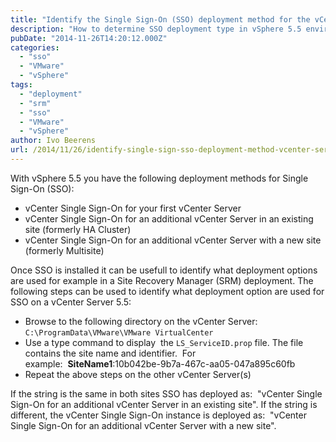 ```yaml
---
title: "Identify the Single Sign-On (SSO) deployment method for the vCenter Server"
description: "How to determine SSO deployment type in vSphere 5.5 environments."
pubDate: "2014-11-26T14:20:12.000Z"
categories: 
  - "sso"
  - "VMware"
  - "vSphere"
tags: 
  - "deployment"
  - "srm"
  - "sso"
  - "VMware"
  - "vSphere"
author: Ivo Beerens
url: /2014/11/26/identify-single-sign-sso-deployment-method-vcenter-server/
---
```


With vSphere 5.5 you have the following deployment methods for Single Sign-On (SSO):
- vCenter Single Sign-On for your first vCenter Server
- vCenter Single Sign-On for an additional vCenter Server in an existing site (formerly HA Cluster)
- vCenter Single Sign-On for an additional vCenter Server with a new site (formerly Multisite)

Once SSO is installed it can be usefull to identify what deployment options are used for example in a Site Recovery Manager (SRM) deployment. The following steps can be used to identify what deployment option are used for SSO on a vCenter Server 5.5:

- Browse to the following directory on the vCenter Server: `C:\ProgramData\VMware\VMware VirtualCenter`
- Use a type command to display  the `LS_ServiceID.prop` file. The file contains the site name and identifier.  For example:  **SiteName1**:10b042be-9b7a-467c-aa05-047a895c60fb
- Repeat the above steps on the other vCenter Server(s)

If the string is the same in both sites SSO has deployed as:  "vCenter Single Sign-On for an additional vCenter Server in an existing site". If the string is different, the vCenter Single Sign-On instance is deployed as:  "vCenter Single Sign-On for an additional vCenter Server with a new site".